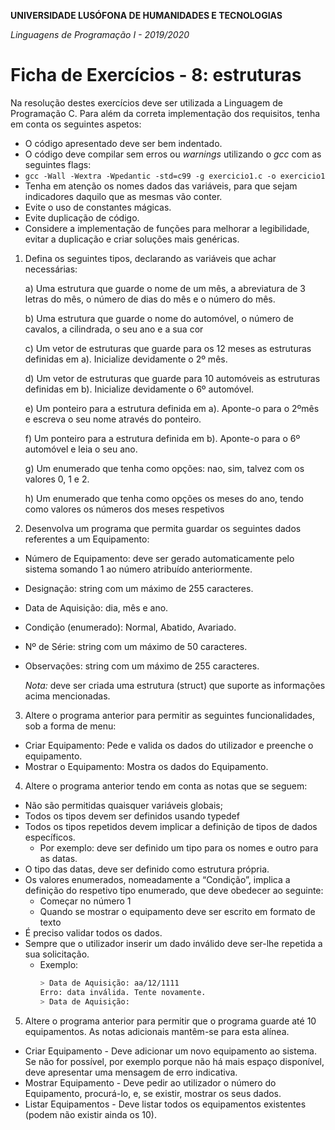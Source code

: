 **UNIVERSIDADE LUSÓFONA DE HUMANIDADES E TECNOLOGIAS**

*Linguagens de Programação I - 2019/2020*

# Ficha de Exercícios - 8: estruturas

Na resolução destes exercícios deve ser utilizada a Linguagem de Programação C. Para além da correta implementação dos requisitos, tenha em conta os seguintes aspetos:

- O código apresentado deve ser bem indentado. 
- O código deve compilar sem erros ou *warnings* utilizando o *gcc* com as seguintes flags:
- `gcc -Wall -Wextra -Wpedantic -std=c99 -g exercicio1.c -o exercicio1`
- Tenha em atenção os nomes dados das variáveis, para que sejam indicadores daquilo que as mesmas vão conter.
- Evite o uso de constantes mágicas. 
- Evite duplicação de código. 
- Considere a implementação de funções para melhorar a legibilidade, evitar a duplicação e criar soluções mais genéricas.

1.	Defina os seguintes tipos, declarando as variáveis que achar necessárias:

	a) Uma estrutura que guarde o nome de um mês, a abreviatura de 3 letras do mês, o número de dias do mês e o número do mês.
		
	b)	Uma estrutura que guarde o nome do automóvel, o número de cavalos, a cilindrada, o seu ano e a sua cor
	
	c)	Um vetor de estruturas que guarde para os 12 meses as estruturas definidas em a). Inicialize devidamente o 2º mês.
	
	d)	Um vetor de estruturas que guarde para 10 automóveis as estruturas definidas em b). Inicialize devidamente o 6º automóvel.
	
	e)	Um ponteiro para a estrutura definida em a). Aponte-o para o 2ºmês e escreva o seu nome através do ponteiro.
	
	f)	Um ponteiro para a estrutura definida em b). Aponte-o para o 6º automóvel e leia o seu ano.
	
	g)	Um enumerado que tenha como opções: nao, sim, talvez com os valores 0, 1 e 2.
	
	h)	Um enumerado que tenha como opções os meses do ano, tendo como valores os números dos meses respetivos

2.	Desenvolva um programa que permita guardar os seguintes dados referentes a um Equipamento: 
- Número de Equipamento: deve ser gerado automaticamente pelo sistema somando 1 ao número atribuído anteriormente.  
- Designação: string com um máximo de 255 caracteres.
- Data de Aquisição: dia, mês e ano.  
- Condição (enumerado): Normal, Abatido, Avariado.  
- Nº de Série: string com um máximo de 50 caracteres.
- Observações: string com um máximo de 255 caracteres.

	*Nota:* deve ser criada uma estrutura (struct) que suporte as informações acima mencionadas.

3.	Altere o programa anterior para permitir as seguintes funcionalidades, sob a forma de menu:
- Criar Equipamento:  Pede e valida os dados do utilizador e preenche o equipamento. 
- Mostrar o Equipamento: Mostra os dados do Equipamento.

4.	 Altere o programa anterior tendo em conta as notas que se seguem:  
- Não são permitidas quaisquer variáveis globais;  
- Todos os tipos devem ser definidos usando typedef
- Todos os tipos repetidos devem implicar a definição de tipos de dados específicos.   
	- Por exemplo: deve ser definido um tipo para os nomes e outro para as datas.  
- O tipo das datas, deve ser definido como estrutura própria.  
- Os valores enumerados, nomeadamente a “Condição”, implica a definição do respetivo tipo enumerado, que deve obedecer ao seguinte:   
	- Começar no número 1
	- Quando se mostrar o equipamento deve ser escrito em formato de texto 
- É preciso validar todos os dados.
- Sempre que o utilizador inserir um dado inválido deve ser­-lhe repetida a sua solicitação.
	- Exemplo:  
		```bash
		> Data de Aquisição: aa/12/1111
		Erro: data inválida. Tente novamente.  
		> Data de Aquisição: 
		```
5.	 Altere o programa anterior para permitir que o programa guarde até 10 equipamentos. As notas adicionais mantêm-se para esta alínea.
- Criar Equipamento - Deve adicionar um novo equipamento ao sistema. Se não for possível, por exemplo porque não há mais espaço disponível, deve apresentar uma mensagem de erro indicativa. 
- Mostrar Equipamento - Deve pedir ao utilizador o número do Equipamento, procurá-lo, e, se existir, mostrar os seus dados.
- Listar Equipamentos - Deve listar todos os equipamentos existentes (podem não existir ainda os 10).
